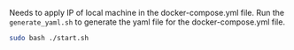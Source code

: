 Needs to apply IP of local machine in the docker-compose.yml file. Run the `generate_yaml.sh` to generate the yaml file for the docker-compose.yml file.  
```bash
sudo bash ./start.sh
```